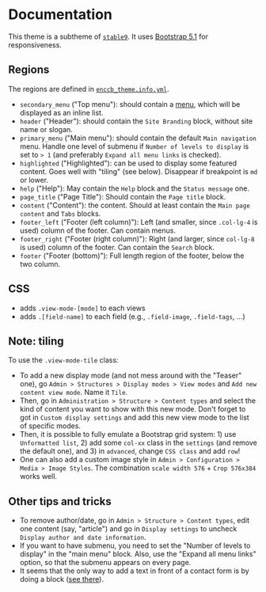 # Documentation

This theme is a subtheme of [`stable9`](https://www.drupal.org/docs/8/theming-drupal-8/using-classy-as-a-base-theme).
It uses [Bootstrap 5.1](https://getbootstrap.com/docs/5.1/getting-started/introduction/) for responsiveness.

## Regions

The regions are defined in [`enccb_theme.info.yml`](enccb_theme.info.yml).

+ `secondary_menu` ("Top menu"): should contain a  [menu](https://www.drupal.org/docs/user_guide/en/menu-concept.html), which will be displayed as an inline list.
+ `header` ("Header"): should contain the `Site Branding` block, without site name or slogan.
+ `primary_menu` ("Main menu"): should contain the default `Main navigation` menu. Handle one level of submenu if `Number of levels to display` is set to `> 1` (and preferably `Expand all menu links` is checked).
+ `highlighted` ("Highlighted"): can be used to display some featured content. Goes well with "tiling" (see below). Disappear if breakpoint is `md` or lower.
+ `help` ("Help"): May contain the `Help` block and the `Status message` one.
+ `page_title` ("Page Title"): Should contain the `Page title` block.
+ `content` ("Content"): the content. Should at least contain the `Main page content` and `Tabs` blocks.
+ `footer_left` ("Footer (left column)"): Left (and smaller, since `.col-lg-4` is used) column of the footer. Can contain menus.
+ `footer_right` ("Footer (right column)"): Right (and larger, since `col-lg-8` is used) column of the footer. Can contain the `Search` block.
+ `footer` ("Footer (bottom)"): Full length region of the footer, below the two column.

## CSS

+ adds `.view-mode-[mode]` to each views
+ adds `.[field-name]` to each field (e.g., `.field-image`, `.field-tags`, ...)

## Note: tiling

To use the `.view-mode-tile` class:

+ To add a new display mode (and not mess around with the "Teaser" one), go `Admin > Structures > Display modes > View modes` and `Add new content view mode`. Name it `Tile`.
+ Then, go in `Administration > Structure > Content types` and select the kind of content you want to show with this new mode. Don't forget to got in `Custom display settings` and add this new view mode to the list of specific modes.
+ Then, it is possible to fully emulate a Bootstrap grid system: 1) use `Unformatted list`, 2) add some `col-xx` class in the `settings` (and remove the default one), and 3) in `advanced`, change `CSS class` and add `row`!
+ One can also add a custom image style in `Admin > Configuration > Media > Image Styles`. The combination `scale width 576` + `Crop 576x384` works well.

## Other tips and tricks

+ To remove author/date, go in `Admin > Structure > Content types`, edit one content (say, "article") and go in `Display settings` to uncheck `Display author and date information`.
+ If you want to have submenu, you need to set the "Number of levels to display" in the "main menu" block. Also, use the "Expand all menu links" option, so that the submenu appears on every page.
+ It seems that the only way to add a text in front of a contact form is by doing a block ([see there](https://drupal.stackexchange.com/questions/206267/how-to-add-predefined-text-to-contact-form)).
